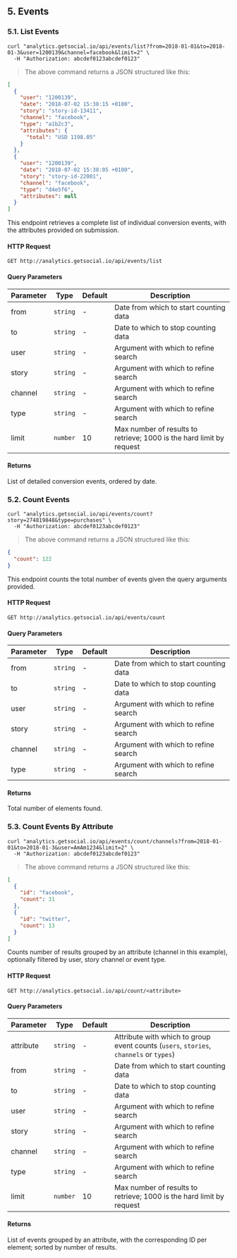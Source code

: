 ## 5. Events

### 5.1. List Events

```shell
curl "analytics.getsocial.io/api/events/list?from=2018-01-01&to=2018-01-3&user=1200139&channel=facebook&limit=2" \
  -H "Authorization: abcdef0123abcdef0123"
```

> The above command returns a JSON structured like this:

```json
[
  {
    "user": "1200139",
    "date": "2018-07-02 15:38:15 +0100",
    "story": "story-id-13411",
    "channel": "facebook",
    "type": "a1b2c3",
    "attributes": {
      "total": "USD 1198.05"
    }
  },
  {
    "user": "1200139",
    "date": "2018-07-02 15:38:05 +0100",
    "story": "story-id-22001",
    "channel": "facebook",
    "type": "d4e5f6",
    "attributes": null
  }
]
```

This endpoint retrieves a complete list of individual conversion events, with the attributes provided
on submission.

#### HTTP Request

`GET http://analytics.getsocial.io/api/events/list`

#### Query Parameters

Parameter | Type     | Default | Description
--------- | -------- | ------- | --------
from      | `string` | -       | Date from which to start counting data
to        | `string` | -       | Date to which to stop counting data
user      | `string` | -       | Argument with which to refine search
story     | `string` | -       | Argument with which to refine search
channel   | `string` | -       | Argument with which to refine search
type      | `string` | -       | Argument with which to refine search
limit     | `number` | 10      | Max number of results to retrieve; 1000 is the hard limit by request

#### Returns

List of detailed conversion events, ordered by date.


### 5.2. Count Events

```shell
curl "analytics.getsocial.io/api/events/count?story=274819848&type=purchases" \
  -H "Authorization: abcdef0123abcdef0123"
```

> The above command returns a JSON structured like this:

```json
{
  "count": 122
}
```

This endpoint counts the total number of events given the query arguments provided.

#### HTTP Request

`GET http://analytics.getsocial.io/api/events/count`

#### Query Parameters

Parameter | Type     | Default | Description
--------- | -------- | ------- | --------
from      | `string` | -       | Date from which to start counting data
to        | `string` | -       | Date to which to stop counting data
user      | `string` | -       | Argument with which to refine search
story     | `string` | -       | Argument with which to refine search
channel   | `string` | -       | Argument with which to refine search
type      | `string` | -       | Argument with which to refine search


#### Returns

Total number of elements found.


### 5.3. Count Events By Attribute


```shell
curl "analytics.getsocial.io/api/events/count/channels?from=2018-01-01&to=2018-01-3&user=AmAm1234&limit=2" \
  -H "Authorization: abcdef0123abcdef0123"
```

> The above command returns a JSON structured like this:

```json
[
  {
    "id": "facebook",
    "count": 31
  },
  {
    "id": "twitter",
    "count": 13
  }
]
```

Counts number of results grouped by an attribute (channel in this example), optionally filtered by user, story channel or event type.

#### HTTP Request

`GET http://analytics.getsocial.io/api/count/<attribute>`

#### Query Parameters

Parameter | Type     | Default | Description
--------- | -------- | ------- | --------
attribute | `string` | -       | Attribute with which to group event counts (`users`, `stories`, `channels` or `types`)
from      | `string` | -       | Date from which to start counting data
to        | `string` | -       | Date to which to stop counting data
user      | `string` | -       | Argument with which to refine search
story     | `string` | -       | Argument with which to refine search
channel   | `string` | -       | Argument with which to refine search
type      | `string` | -       | Argument with which to refine search
limit     | `number` | 10      | Max number of results to retrieve; 1000 is the hard limit by request


#### Returns

List of events grouped by an attribute, with the corresponding ID per element; sorted by number of results.
